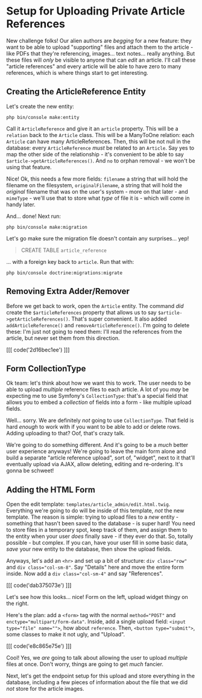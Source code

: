 # Setup for Uploading Private Article References

New challenge folks! Our alien authors are *begging* for a new feature: they want
to be able to upload "supporting" files and attach them to the article - like
PDFs that they're referencing, images... text notes... really anything. But these
files will *only* be visible to anyone that can *edit* an article. I'll call these
"article references" and every article will be able to have zero to many references, which is where things start to get interesting.

## Creating the ArticleReference Entity

Let's create the new entity:

```terminal
php bin/console make:entity
```

Call it `ArticleReference` and give it an `article` property. This will be a
`relation` back to the `Article` class. This will be a ManyToOne relation:
each `Article` can have many ArticleReferences. Then, this will be not null in
the database: every `ArticleReference` *must* be related to an `Article`. Say yes
to map the other side of the relationship - it's convenient to be able to say
`$article->getArticleReferences()`. And  `no` to orphan removal - we won't be using
that feature.

Nice! Ok, this needs a few more fields: `filename` a string that will hold the
filename on the filesystem, `originalFilename`, a string that will hold the
*original* filename that was on the user's system - more on that later - and
`mimeType` - we'll use that to store what *type* of file it is - which will
come in handy later.

And... done! Next run:

```terminal
php bin/console make:migration
```

Let's go make sure the migration file doesn't contain any surprises... yep!

> CREATE TABLE `article_reference`

... with a foreign key back to `article`. Run that with:

```terminal
php bin/console doctrine:migrations:migrate
```

## Removing Extra Adder/Remover

Before we get back to work, open the `Article` entity. The command *did* create
the `$articleReferences` property that allows us to say
`$article->getArticleReferences()`. That's super convenient. It also added
`addArticleReference()` and `removeArticleReference()`. I'm going to delete these:
I'm just not going to need them: I'll read the references from the article, but
never set them from this direction.

[[[ code('2d16bec1ee') ]]]

## Form CollectionType

Ok team: let's think about how we want this to work. The user needs to be able to
upload *multiple* reference files to each article. A lot of you *may* be expecting
me to use Symfony's `CollectionType`: that's a special field that allows you to
embed a *collection* of fields into a form - like multiple upload fields.

Well... sorry. We are definitely *not* going to use `CollectionType`. That field
is hard *enough* to work with if you want to be able to add or delete rows. Adding
uploading to that? Oof, that's crazy talk.

We're going to do something different. And it's going to be a *much* better user
experience anyways! We're going to leave the main form alone and build a separate
"article reference upload", sort of, "widget", next to it that'll eventually upload
via AJAX, allow deleting, editing and re-ordering. It's gonna be schweet!

## Adding the HTML Form

Open the edit template: `templates/article_admin/edit.html.twig`. Everything we're
going to do will be inside of this template, *not* the new template. The reason
is simple: trying to upload files to a *new* entity - something that hasn't been
saved to the database - is super hard! You need to store files in a temporary spot,
keep track of them, and assign them to the entity when your user *does* finally
save - if they ever do that. So, totally possible - but complex. If you can, have
your user fill in some basic data, *save* your new entity to the database, then
show the upload fields.

Anyways, let's add an `<hr>` and set up a bit of structure: `div class="row"` and
`div class="col-sm-8"`. Say "Details" here and move the entire form inside. Now
add a `div class="col-sm-4"` and say "References".

[[[ code('dab375073e') ]]]

Let's see how this looks... nice! Form on the left, upload widget thingy on the
right.

Here's the plan: add a `<form>` tag with the normal `method="POST"` and
`enctype="multipart/form-data"`. Inside, add a single upload field:
`<input type="file" name="">`, how about `reference`. Then,
`<button type="submit">`, some classes to make it not ugly, and "Upload".

[[[ code('e8c865e75e') ]]]

Cool! Yes, we *are* going to talk about allowing the user to upload *multiple*
files at once. Don't worry, things are going to get *much* fancier.

Next, let's get the endpoint setup for this upload and store everything in the
database, including a few pieces of information about the file that we did
*not* store for the article images.
